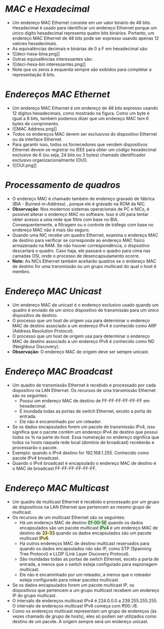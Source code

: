 # *MAC e Hexadecimal*

- Um endereço MAC Ethernet consiste em um valor binário de 48 bits. Hexadecimal é usado para identificar um endereço Ethernet porque um único dígito hexadecimal representa quatro bits binários. Portanto, um endereço MAC Ethernet de 48 bits pode ser expresso usando apenas 12 valores hexadecimais.
- As equivalências decimais e binárias de 0 a F em hexadecimal são:
- ![[deci-hexa-bina.png]]
- Outras equivalências interessantes são:
- ![[deci-hexa-bin interessantes.png]]
- Note que os zeros à esquerda sempre são exibidos para completar a representação 8 bits. 

# *Endereços MAC Ethernet*

- Um endereço MAC Ethernet é um endereço de 48 bits expresso usando 12 dígitos hexadecimais, como mostrado na figura. Como um byte é igual a 8 bits, também podemos dizer que um endereço MAC tem 6 bytes de comprimento.
- ![[MAC Address.png]]
- Todos os endereços MAC devem ser exclusivos do dispositivo Ethernet ou da interface Ethernet. 
- Para garantir isso, todos os fornecedores que vendem dispositivos Ethernet devem se registrar no IEEE para obter um código hexadecimal exclusivo de 6 (ou seja, 24 bits ou 3 bytes) chamado identificador exclusivo organizacionalmente (OUI).
- ![[OUI.png]]

# *Processamento de quadros*

- O endereço MAC é chamado também de endereço gravado de fábrica (BIA - Burned-in-Address) , porque ele é gravado na ROM da NIC. 
- **Observação**: Nos modernos sistemas operacionais de PC e NICs, é possível alterar o endereço MAC no software. Isso é útil para tentar obter acesso a uma rede que filtre com base no BIA. Consequentemente, a filtragem ou o controle de tráfego com base no endereço MAC não é mais tão seguro.
- Quando uma NIC recebe um quadro Ethernet, examina o endereço MAC de destino para verificar se corresponde ao endereço MAC físico armazenado na RAM. Se não houver correspondência, o dispositivo descartará o quadro. Caso haja, ele passará o quadro para cima nas camadas OSI, onde o processo de desencapsulamento ocorre.
- **Note:** As NICs Ethernet também aceitarão quadros se o endereço MAC de destino for uma transmissão ou um grupo multicast do qual o host é membro.

# *Endereço MAC Unicast*

- Um endereço MAC de unicast é o endereço exclusivo usado quando um quadro é enviado de um único dispositivo de transmissão para um único dispositivo de destino.
- O processo que um host de origem usa para determinar o endereço MAC de destino associado a um endereço IPv4 é conhecido como ARP (Address Resolution Protocol). 
- O processo que um host de origem usa para determinar o endereço MAC de destino associado a um endereço IPv6 é conhecido como ND (Neighbour Discovery).
- **Observação:** O endereço MAC de origem deve ser sempre unicast.

# *Endereço MAC Broadcast*

- Um quadro de transmissão Ethernet é recebido e processado por cada dispositivo na LAN Ethernet. Os recursos de uma transmissão Ethernet são os seguintes:
	- Possui um endereço MAC de destino de FF-FF-FF-FF-FF-FF em hexadecimal.
	- É inundada todas as portas de switch Ethernet, exceto a porta de entrada.
	- Ele não é encaminhado por um roteador.
- Se os dados encapsulados forem um pacote de transmissão IPv4, isso significa que o pacote contém um endereço IPv4 de destino que possui todos os 1s na parte do host. Essa numeração no endereço significa que todos os hosts naquela rede local (domínio de broadcast) receberão e processarão o pacote.
- Exemplo: quando o IPv4 destino for 192.168.1.255. Conhecido como pacote IPv4 broadcast. 
- Quando o IPv4 broadcast é encapsulado o endereço MAC de destino é o MAC de broadcast FF-FF-FF-FF-FF-FF. 

# *Endereço MAC Multicast*

- Um quadro de multicast Ethernet é recebido e processado por um grupo de dispositivos na LAN Ethernet que pertencem ao mesmo grupo de multicast.
- Os recursos de um multicast Ethernet são os seguintes:
	- Há um endereço MAC de destino <mark style="background: #BBFABBA6;">01-00-5E</mark> quando os dados encapsulados são um pacote multicast <mark style="background: #BBFABBA6;">IPv4</mark> e um endereço MAC de destino de <mark style="background: #FFF3A3A6;">33-33</mark> quando os dados encapsulados são um pacote multicast <mark style="background: #FFF3A3A6;">IPv6</mark>.
	- Há outros endereços MAC de destino multicast reservados para quando os dados encapsulados não são IP, como STP (Spanning Tree Protocol) e LLDP (Link Layer Discovery Protocol).
	- São inundadas todas as portas de switch Ethernet, exceto a porta de entrada, a menos que o switch esteja configurado para espionagem multicast.
	- Ele não é encaminhado por um roteador, a menos que o roteador esteja configurado para rotear pacotes multicast.
- Se os dados encapsulados forem um pacote multicast IP, os dispositivos que pertencem a um grupo multicast recebem um endereço IP do grupo multicast. 
- O intervalo de endereços multicast IPv4 é 224.0.0.0 a 239.255.255.255. O intervalo de endereços multicast IPv6 começa com ff00::/8. 
- Como os endereços multicast representam um grupo de endereços (às vezes chamado de grupo de hosts), eles só podem ser utilizados como destino de um pacote. A origem sempre será um endereço unicast.